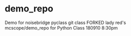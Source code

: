 # demo_repo
Demo for noisebridge pyclass git class
FORKED lady red's mcscope/demo_repo for Python Class 180910 8:30pm
